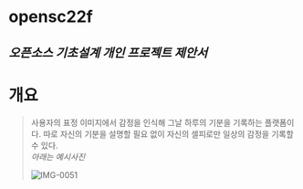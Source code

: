 opensc22f
=========
*오픈소스 기초설계 개인 프로젝트 제안서*
-----------------------------------

# 개요
> 사용자의 표정 이미지에서 감정을 인식해 그날 하루의 기분을 기록하는 플랫폼이다. 따로 자신의 기분을 설명할 필요 없이 자신의 셀피로만 일상의 감정을 기록할 수 있다.   
> _아래는 예시사진_   
>    
> ![IMG-0051](https://user-images.githubusercontent.com/101104393/195854431-0c757d1b-3f6f-4bd7-b1b1-f2b0fa0d9f22.JPG "")
